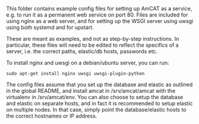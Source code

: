 
This folder contains example config files for setting up AmCAT as a service, e.g. to run it as a permanent web service on port 80. 
Files are included for using nginx as a web server, and for setting up the WSGI server using uwsgi using both systemd and for upstart. 

These are meant as examples, and not as step-by-step instructions.
In particular, these files will need to be edited to reflect the specifics of a server, i.e. the correct paths, elastic/db hosts, passwords etc.

To install nginx and uwsgi on a debian/ubuntu server, you can run:

```
sudo apt-get install nginx uwsgi uwsgi-plugin-python
```

The config files assume that you set up the database and elastic as outlined in the global README, and install amcat in /srv/amcat/amcat with the virtualenv in /srv/amcat/env. 
You can also choose to setup the database and elastic on separate hosts, and in fact it is recommended to setup elastic on multiple nodes. In that case, simply point the database/elastic hosts to the correct hostnames or IP address.
